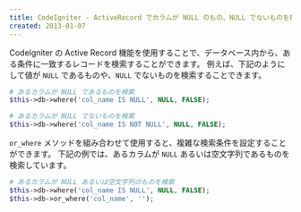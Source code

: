 ```yaml
---
title: CodeIgniter - ActiveRecord でカラムが NULL のもの、NULL でないものを検索する
created: 2013-01-07
---
```


CodeIgniter の Active Record 機能を使用することで、データベース内から、ある条件に一致するレコードを検索することができます。
例えば、下記のようにして値が `NULL` であるものや、`NULL` でないものを検索することできます。

~~~ php
# あるカラムが NULL であるものを検索
$this->db->where('col_name IS NULL', NULL, FALSE);

# あるカラムが NULL でないものを検索
$this->db->where('col_name IS NOT NULL', NULL, FALSE);
~~~

`or_where` メソッドを組み合わせて使用すると、複雑な検索条件を設定することができます。
下記の例では、あるカラムが `NULL` あるいは空文字列であるものを検索しています。

~~~ php
# あるカラムが NULL あるいは空文字列のものを検索
$this->db->where('col_name IS NULL', NULL, FALSE);
$this->db->or_where('col_name', '');
~~~

